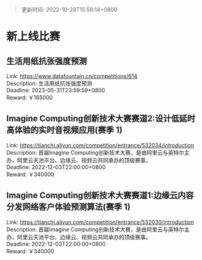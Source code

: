 > 更新时间: 2022-10-28T15:59:14+0800 

# 新上线比赛


## 生活用纸抗张强度预测
Link: https://www.datafountain.cn/competitions/614  
Description: 生活用纸抗张强度预测  
Deadline: 2023-05-31T23:59:59+0800  
Reward: ￥165000  

## Imagine Computing创新技术大赛赛道2:设计低延时高体验的实时音视频应用(赛季 1)
Link: https://tianchi.aliyun.com/competition/entrance/532034/introduction  
Description: 首届Imagine Computing创新技术大赛，是由阿里云与英特尔主办，阿里云天池平台、边缘云、视频云共同承办的顶级赛事。  
Deadline: 2022-12-03T22:00:00+0800  
Reward: ￥340000  

## Imagine Computing创新技术大赛赛道1:边缘云内容分发网络客户体验预测算法(赛季 1)
Link: https://tianchi.aliyun.com/competition/entrance/532030/introduction  
Description: 首届Imagine Computing创新技术大赛，是由阿里云与英特尔主办，阿里云天池平台、边缘云、视频云共同承办的顶级赛事。  
Deadline: 2022-12-03T22:00:00+0800  
Reward: ￥340000  

